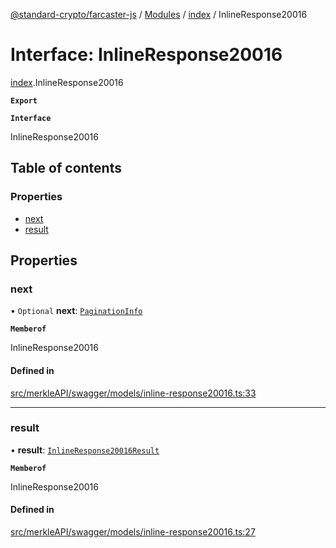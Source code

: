 [@standard-crypto/farcaster-js](../README.md) / [Modules](../modules.md) / [index](../modules/index.md) / InlineResponse20016

# Interface: InlineResponse20016

[index](../modules/index.md).InlineResponse20016

**`Export`**

**`Interface`**

InlineResponse20016

## Table of contents

### Properties

- [next](index.InlineResponse20016.md#next)
- [result](index.InlineResponse20016.md#result)

## Properties

### next

• `Optional` **next**: [`PaginationInfo`](index.PaginationInfo.md)

**`Memberof`**

InlineResponse20016

#### Defined in

[src/merkleAPI/swagger/models/inline-response20016.ts:33](https://github.com/standard-crypto/farcaster-js/blob/main/src/merkleAPI/swagger/models/inline-response20016.ts#L33)

___

### result

• **result**: [`InlineResponse20016Result`](index.InlineResponse20016Result.md)

**`Memberof`**

InlineResponse20016

#### Defined in

[src/merkleAPI/swagger/models/inline-response20016.ts:27](https://github.com/standard-crypto/farcaster-js/blob/main/src/merkleAPI/swagger/models/inline-response20016.ts#L27)
